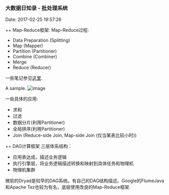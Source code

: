 <!--
title: 大数据日知录 - 批处理系统
date: 2017-02-25 19:57:26
tags:
- Big Data
- MapReduce
- Hadoop
- DAG
-->
### 大数据日知录 - 批处理系统
Date: 2017-02-25 19:57:26

++ Map-Reduce框架:
Map-Reduce过程:
- Data Preparation (Splitting)
- Map (Mapper)
- Partition (Partitioner)
- Combine (Combiner)
- Merge
- Reduce (Reducer)

一些笔记参见[这里](https://zhuzhigao.github.io/2016/11/19/Hadoop/).

<!-- more-->
A sample.
![image](http://cdn.guru99.com/images/Big_Data/061114_0930_Introductio1.png)

一些具体的应用:
- 求和
- 过滤
- 数据分片(利用Partitioner)
- 全局排序(利用Partitioner)
- Join (Reduce-side Join, Map-side Join (仅当某表比较小时))

++ DAG计算框架
三层体系结构：
- 应用表达成，描述业务逻辑
- 执行引擎层，将业务逻辑描述转换和映射到具体任务和物理机
- 物理机集群

微软的Dryad是较早的DAG系统。有自己的DAG结构描述。Google的FlumeJava和Apache Tez也较为有名，底层使用改良的Map-Reduce框架.
